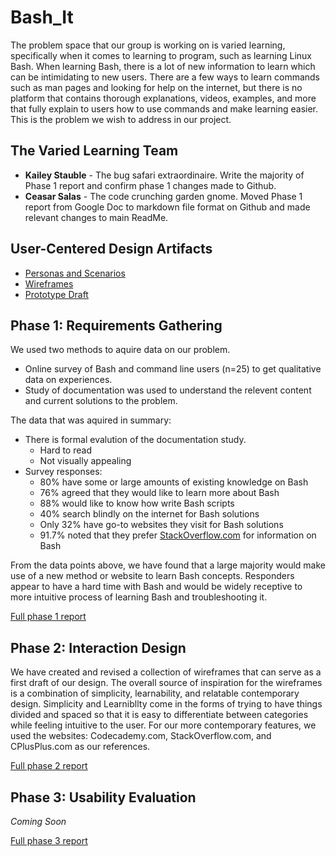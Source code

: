# Bash_It

The problem space that our group is working on is varied learning, specifically when it comes to learning to program, such as learning Linux Bash. When learning Bash, there is a lot of new information to learn which can be intimidating to new users. There are a few ways to learn commands such as man pages and looking for help on the internet, but there is no platform that contains thorough explanations, videos, examples, and more that fully explain to users how to use commands and make learning easier. This is the problem we wish to address in our project. 

## The Varied Learning Team 

* **Kailey Stauble** - The bug safari extraordinaire. Write the majority of Phase 1 report and confirm phase 1 changes made to Github.  
* **Ceasar Salas** - The code crunching garden gnome. Moved Phase 1 report from Google Doc to markdown file format on Github and made relevant changes to main ReadMe.

## User-Centered Design Artifacts

* [Personas and Scenarios](personas-scenarios.md)
* [Wireframes](https://github.com/UsabilityEngineering/VariedLearning/tree/master/phase2/UX_Project_ArtBoards)
* [Prototype Draft](https://xd.adobe.com/view/c58e83a1-0a07-43b8-a67d-16913158bbbc-90dd/)

## Phase 1: Requirements Gathering

We used two methods to aquire data on our problem.  
* Online survey of Bash and command line users (n=25) to get qualitative data on experiences.
* Study of documentation was used to understand the relevent content and current solutions to the problem.<br>  

The data that was aquired in summary:
* There is formal evalution of the documentation study. 
  * Hard to read
  * Not visually appealing 
* Survey responses:
  * 80% have some or large amounts of existing knowledge on Bash
  * 76% agreed that they would like to learn more about Bash
  * 88% would like to know how write Bash scripts
  * 40% search blindly on the internet for Bash solutions
  * Only 32% have go-to websites they visit for Bash solutions
  * 91.7% noted that they prefer [StackOverflow.com](https://stackoverflow.com/) for information on Bash<br>

From the data points above, we have found that a large majority would make use of a new method or website to learn Bash concepts. Responders appear to have a hard time with Bash and would be widely receptive to more intuitive process of learning Bash and troubleshooting it. 

[Full phase 1 report](phase1/)

## Phase 2: Interaction Design

We have created and revised a collection of wireframes that can serve as a first draft of our design. The overall source of inspiration for the wireframes is a combination of simplicity, learnability, and relatable contemporary design. Simplicity and Learnibllty come in the forms of trying to have things divided and spaced so that it is easy to differentiate between categories while feeling intuitive to the user. For our more contemporary features, we used the websites: Codecademy.com, StackOverflow.com, and CPlusPlus.com as our references. 

[Full phase 2 report](phase2/)

## Phase 3: Usability Evaluation

*Coming Soon*

[Full phase 3 report](phase3/)
